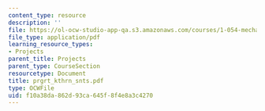 ```yaml
---
content_type: resource
description: ''
file: https://ol-ocw-studio-app-qa.s3.amazonaws.com/courses/1-054-mechanics-and-design-of-concrete-structures-spring-2004/f10a38da862d93ca645f8f4e8a3c4270_prgrt_kthrn_snts.pdf
file_type: application/pdf
learning_resource_types:
- Projects
parent_title: Projects
parent_type: CourseSection
resourcetype: Document
title: prgrt_kthrn_snts.pdf
type: OCWFile
uid: f10a38da-862d-93ca-645f-8f4e8a3c4270
---
```

